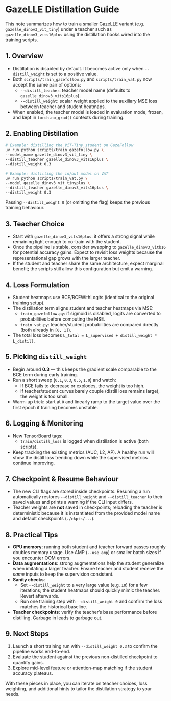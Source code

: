# GazeLLE Distillation Guide

This note summarizes how to train a smaller GazeLLE variant (e.g. `gazelle_dinov3_vit_tiny`) under a teacher such as `gazelle_dinov3_vits16plus` using the distillation hooks wired into the training scripts.

## 1. Overview
- Distillation is disabled by default. It becomes active only when `--distill_weight` is set to a positive value.
- Both `scripts/train_gazefollow.py` and `scripts/train_vat.py` now accept the same pair of options:
  - `--distill_teacher`: teacher model name (defaults to `gazelle_dinov3_vits16plus`).
  - `--distill_weight`: scalar weight applied to the auxiliary MSE loss between teacher and student heatmaps.
- When enabled, the teacher model is loaded in evaluation mode, frozen, and kept in `torch.no_grad()` contexts during training.

## 2. Enabling Distillation
```bash
# Example: distilling the ViT-Tiny student on GazeFollow
uv run python scripts/train_gazefollow.py \
--model_name gazelle_dinov3_vit_tiny \
--distill_teacher gazelle_dinov3_vits16plus \
--distill_weight 0.3
```

```bash
# Example: distilling the in/out model on VAT
uv run python scripts/train_vat.py \
--model gazelle_dinov3_vit_tinyplus \
--distill_teacher gazelle_dinov3_vits16plus \
--distill_weight 0.3
```

Passing `--distill_weight 0` (or omitting the flag) keeps the previous training behaviour.

## 3. Teacher Choice
- Start with `gazelle_dinov3_vits16plus`: it offers a strong signal while remaining light enough to co-train with the student.
- Once the pipeline is stable, consider swapping to `gazelle_dinov3_vitb16` for potential accuracy gains. Expect to revisit loss weights because the representational gap grows with the larger teacher.
- If the student and teacher share the same architecture, expect marginal benefit; the scripts still allow this configuration but emit a warning.

## 4. Loss Formulation
- Student heatmaps use BCE/BCEWithLogits (identical to the original training setup).
- The distillation term aligns student and teacher heatmaps via MSE:
  - `train_gazefollow.py`: if sigmoid is disabled, logits are converted to probabilities before computing the MSE.
  - `train_vat.py`: teacher/student probabilities are compared directly (both already in `[0, 1]`).
- The total loss becomes `L_total = L_supervised + distill_weight * L_distill`.

## 5. Picking `distill_weight`
- Begin around **0.3** — this keeps the gradient scale comparable to the BCE term during early training.
- Run a short sweep (`0.1`, `0.3`, `0.5`, `1.0`) and watch:
  - If BCE fails to decrease or explodes, the weight is too high.
  - If teacher/student curves barely couple (distill loss remains large), the weight is too small.
- Warm-up trick: start at `0` and linearly ramp to the target value over the first epoch if training becomes unstable.

## 6. Logging & Monitoring
- New TensorBoard tags:
  - `train/distill_loss` is logged when distillation is active (both scripts).
- Keep tracking the existing metrics (AUC, L2, AP). A healthy run will show the distill loss trending down while the supervised metrics continue improving.

## 7. Checkpoint & Resume Behaviour
- The new CLI flags are stored inside checkpoints. Resuming a run automatically restores `--distill_weight` and `--distill_teacher` to their saved values and prints a warning if the CLI input differs.
- Teacher weights are **not** saved in checkpoints; reloading the teacher is deterministic because it is instantiated from the provided model name and default checkpoints (`./ckpts/...`).

## 8. Practical Tips
- **GPU memory**: running both student and teacher forward passes roughly doubles memory usage. Use AMP (`--use_amp`) or smaller batch sizes if you encounter OOM errors.
- **Data augmentations**: strong augmentations help the student generalize when imitating a larger teacher. Ensure teacher and student receive the *same* inputs to keep the supervision consistent.
- **Sanity checks**:
  - Set `--distill_weight` to a very large value (e.g. `10`) for a few iterations; the student heatmaps should quickly mimic the teacher. Revert afterwards.
  - Run one training step with `--distill_weight 0` and confirm the loss matches the historical baseline.
- **Teacher checkpoints**: verify the teacher’s base performance before distilling. Garbage in leads to garbage out.

## 9. Next Steps
1. Launch a short training run with `--distill_weight 0.3` to confirm the pipeline works end-to-end.
2. Evaluate the student against the previous non-distilled checkpoint to quantify gains.
3. Explore mid-level feature or attention-map matching if the student accuracy plateaus.

With these pieces in place, you can iterate on teacher choices, loss weighting, and additional hints to tailor the distillation strategy to your needs.
